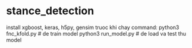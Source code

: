 # stance_detection
install xgboost, keras, h5py, gensim truoc khi chay
command:
	python3 fnc_kfold.py # de train model
	python3 run_model.py # de load va test thu model
